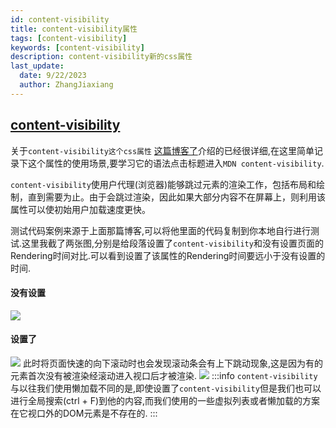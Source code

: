 ```yaml
---
id: content-visibility
title: content-visibility属性
tags: [content-visibility]
keywords: [content-visibility]
description: content-visibility新的css属性
last_update:
  date: 9/22/2023
  author: ZhangJiaxiang
---
```

## [content-visibility](https://developer.mozilla.org/en-US/docs/Web/CSS/content-visibility)
关于`content-visibility这个css属性` [这篇博客了](https://web.dev/content-visibility/)介绍的已经很详细,在这里简单记录下这个属性的使用场景,要学习它的语法点击标题进入`MDN content-visibility`.

`content-visibility`使用户代理(浏览器)能够跳过元素的渲染工作，包括布局和绘制，直到需要为止。由于会跳过渲染，因此如果大部分内容不在屏幕上，则利用该属性可以使初始用户加载速度更快。

测试代码案例来源于上面那篇博客,可以将他里面的代码复制到你本地自行进行测试.这里我截了两张图,分别是给段落设置了`content-visibility`和没有设置页面的Rendering时间对比.可以看到设置了该属性的Rendering时间要远小于没有设置的时间.
#### 没有设置
![](https://png.zjiaxiang.cn/blog/20230922000818.png)
#### 设置了
![](https://png.zjiaxiang.cn/blog/20230922001023.png)
此时将页面快速的向下滚动时也会发现滚动条会有上下跳动现象,这是因为有的元素首次没有被渲染经滚动进入视口后才被渲染.
![](https://png.zjiaxiang.cn/blog/20230922011148.gif)
:::info
`content-visibility`与以往我们使用懒加载不同的是,即使设置了`content-visibility`但是我们也可以进行全局搜索(ctrl + F)到他的内容,而我们使用的一些虚拟列表或者懒加载的方案在它视口外的DOM元素是不存在的.
:::
